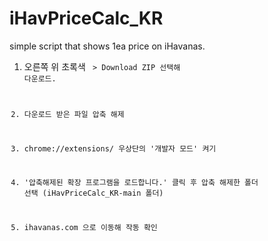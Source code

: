 # iHavPriceCalc_KR
simple script that shows 1ea price on iHavanas. 

1. 오른쪽 위 초록색 <Code> > Download ZIP 선택해 다운로드. 

2. 다운로드 받은 파일 압축 해제

3. chrome://extensions/ 우상단의 '개발자 모드' 켜기

4. '압축해제된 확장 프로그램을 로드합니다.' 클릭 후 압축 해제한 폴더 선택 (iHavPriceCalc_KR-main 폴더)

5. ihavanas.com 으로 이동해 작동 확인
